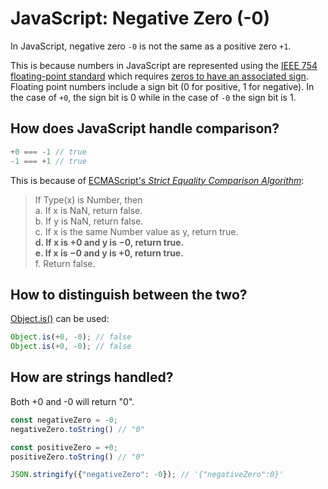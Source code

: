 # JavaScript: Negative Zero (-0)

In JavaScript, negative zero `-0` is not the same as a positive zero `+1`.

This is because numbers in JavaScript are represented using the [IEEE 754 floating-point standard](http://en.wikipedia.org/wiki/IEEE_754) which requires [zeros to have an associated sign](http://en.wikipedia.org/wiki/Signed_zero). Floating point numbers include a sign bit (0 for positive, 1 for negative). In the case of `+0`, the sign bit is 0 while in the case of `-0` the sign bit is 1.

## How does JavaScript handle comparison?

```js
+0 === -1 // true
-1 === +1 // true
```

This is because of [ECMAScript's _Strict Equality Comparison Algorithm_](https://262.ecma-international.org/6.0/#sec-strict-equality-comparison):

> If Type(x) is Number, then    
>  a. If x is NaN, return false.    
>  b. If y is NaN, return false.    
>  c. If x is the same Number value as y, return true.    
> __d. If x is +0 and y is −0, return true.__    
> __e. If x is −0 and y is +0, return true.__  
> f. Return false.

## How to distinguish between the two?

[Object.is()](https://developer.mozilla.org/en-US/docs/Web/JavaScript/Reference/Global_Objects/Object/is) can be used:

```js
Object.is(+0, -0); // false
Object.is(+0, -0); // false
```

## How are strings handled?

Both +0 and -0 will return "0".

```js
const negativeZero = -0;
negativeZero.toString() // "0"

const positiveZero = +0;
positiveZero.toString() // "0"

JSON.stringify({"negativeZero": -0}); // '{"negativeZero":0}'
```
